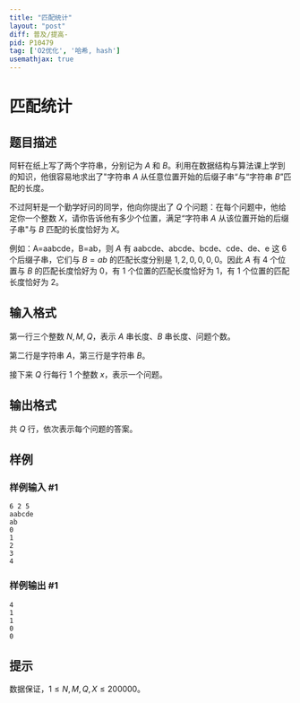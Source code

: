 ```yaml
---
title: "匹配统计"
layout: "post"
diff: 普及/提高-
pid: P10479
tag: ['O2优化', '哈希, hash']
usemathjax: true
---
```


# 匹配统计
## 题目描述

阿轩在纸上写了两个字符串，分别记为 $A$ 和 $B$。利用在数据结构与算法课上学到的知识，他很容易地求出了"字符串 $A$ 从任意位置开始的后缀子串“与“字符串 $B$”匹配的长度。

不过阿轩是一个勤学好问的同学，他向你提出了 $Q$ 个问题：在每个问题中，他给定你一个整数 $X$，请你告诉他有多少个位置，满足“字符串 $A$ 从该位置开始的后缀子串"与 $B$ 匹配的长度恰好为 $X$。

例如：A=aabcde，B=ab，则 $A$ 有 aabcde、abcde、bcde、cde、de、e 这 $6$ 个后缀子串，它们与 $B=ab$ 的匹配长度分别是 $1,2,0,0,0,0$。因此 $A$ 有 $4$ 个位置与 $B$ 的匹配长度恰好为 $0$，有 $1$ 个位置的匹配长度恰好为 $1$，有 $1$ 个位置的匹配长度恰好为 $2$。
## 输入格式

第一行三个整数 $N,M,Q$，表示 $A$ 串长度、$B$ 串长度、问题个数。

第二行是字符串 $A$，第三行是字符串 $B$。

接下来 $Q$ 行每行 $1$ 个整数 $x$，表示一个问题。


## 输出格式

共 $Q$ 行，依次表示每个问题的答案。
## 样例

### 样例输入 #1
```
6 2 5
aabcde
ab
0
1
2
3
4
```
### 样例输出 #1
```
4
1
1
0
0
```
## 提示

数据保证，$1\leq N,M,Q,X\leq 200000$。
